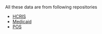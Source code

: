 All these data are from following repositories
- [HCRIS](https://github.com/imccart/HCRIS)
- [Medicaid](https://github.com/imccart/Insurance-Access)
- [POS](https://github.com/imccart/cms-poss)